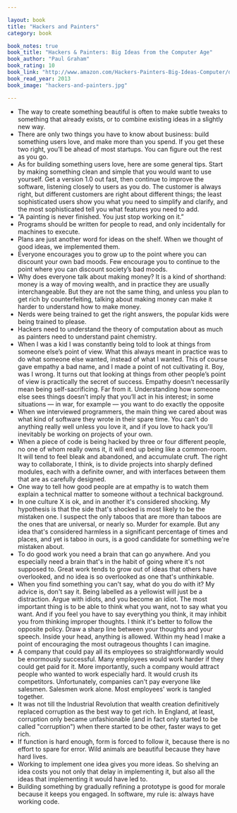 ```yaml
---

layout: book
title: "Hackers and Painters"
category: book

book_notes: true
book_title: "Hackers & Painters: Big Ideas from the Computer Age"
book_author: "Paul Graham"
book_rating: 10
book_link: "http://www.amazon.com/Hackers-Painters-Big-Ideas-Computer/dp/1449389554/"
book_read_year: 2013
book_image: "hackers-and-painters.jpg"

---
```


- The way to create something beautiful is often to make subtle tweaks to something that already exists, or to combine existing ideas in a slightly new way.
- There are only two things you have to know about business: build something users love, and make more than you spend. If you get these two right, you’ll be ahead of most startups. You can figure out the rest as you go.
- As for building something users love, here are some general tips. Start by making something clean and simple that you would want to use yourself. Get a version 1.0 out fast, then continue to improve the software, listening closely to users as you do. The customer is always right, but different customers are right about different things; the least sophisticated users show you what you need to simplify and clarify, and the most sophisticated tell you what features you need to add.
- “A painting is never finished. You just stop working on it.”
- Programs should be written for people to read, and only incidentally for machines to execute.
- Plans are just another word for ideas on the shelf. When we thought of good ideas, we implemented them.
- Everyone encourages you to grow up to the point where you can discount your own bad moods. Few encourage you to continue to the point where you can discount society’s bad moods.
- Why does everyone talk about making money? It is a kind of shorthand: money is a way of moving wealth, and in practice they are usually interchangeable. But they are not the same thing, and unless you plan to get rich by counterfeiting, talking about making money can make it harder to understand how to make money.
- Nerds were being trained to get the right answers, the popular kids were being trained to please.
- Hackers need to understand the theory of computation about as much as painters need to understand paint chemistry.
- When I was a kid I was constantly being told to look at things from someone else’s point of view. What this always meant in practice was to do what someone else wanted, instead of what I wanted. This of course gave empathy a bad name, and I made a point of not cultivating it. Boy, was I wrong. It turns out that looking at things from other people’s point of view is practically the secret of success. Empathy doesn’t necessarily mean being self-sacrificing. Far from it. Understanding how someone else sees things doesn’t imply that you’ll act in his interest; in some situations — in war, for example — you want to do exactly the opposite
- When we interviewed programmers, the main thing we cared about was what kind of software they wrote in their spare time. You can't do anything really well unless you love it, and if you love to hack you'll inevitably be working on projects of your own.
- When a piece of code is being hacked by three or four different people, no one of whom really owns it, it will end up being like a common-room. It will tend to feel bleak and abandoned, and accumulate cruft. The right way to collaborate, I think, is to divide projects into sharply defined modules, each with a definite owner, and with interfaces between them that are as carefully designed.
- One way to tell how good people are at empathy is to watch them explain a technical matter to someone without a technical background.
- In one culture X is ok, and in another it's considered shocking. My hypothesis is that the side that's shocked is most likely to be the mistaken one. I suspect the only taboos that are more than taboos are the ones that are universal, or nearly so. Murder for example. But any idea that's considered harmless in a significant percentage of times and places, and yet is taboo in ours, is a good candidate for something we're mistaken about.
- To do good work you need a brain that can go anywhere. And you especially need a brain that's in the habit of going where it's not supposed to. Great work tends to grow out of ideas that others have overlooked, and no idea is so overlooked as one that's unthinkable.
- When you find something you can't say, what do you do with it? My advice is, don't say it. Being labelled as a yellowist will just be a distraction. Argue with idiots, and you become an idiot. The most important thing is to be able to think what you want, not to say what you want. And if you feel you have to say everything you think, it may inhibit you from thinking improper thoughts. I think it's better to follow the opposite policy. Draw a sharp line between your thoughts and your speech. Inside your head, anything is allowed. Within my head I make a point of encouraging the most outrageous thoughts I can imagine.
- A company that could pay all its employees so straightforwardly would be enormously successful. Many employees would work harder if they could get paid for it. More importantly, such a company would attract people who wanted to work especially hard. It would crush its competitors. Unfortunately, companies can't pay everyone like salesmen. Salesmen work alone. Most employees' work is tangled together.
- It was not till the Industrial Revolution that wealth creation definitively replaced corruption as the best way to get rich. In England, at least, corruption only became unfashionable (and in fact only started to be called "corruption") when there started to be other, faster ways to get rich.
- If function is hard enough, form is forced to follow it, because there is no effort to spare for error. Wild animals are beautiful because they have hard lives.
- Working to implement one idea gives you more ideas. So shelving an idea costs you not only that delay in implementing it, but also all the ideas that implementing it would have led to.
- Building something by gradually refining a prototype is good for morale because it keeps you engaged. In software, my rule is: always have working code.
